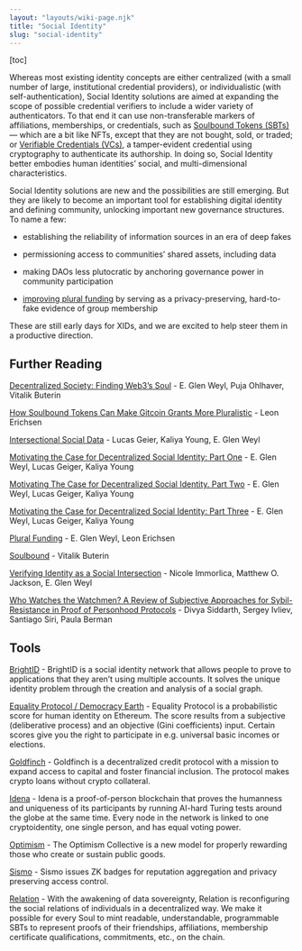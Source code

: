 ```yaml
---
layout: "layouts/wiki-page.njk"
title: "Social Identity"
slug: "social-identity"
---
```

[toc]

Whereas most existing identity concepts are either centralized (with a small number of large, institutional credential providers), or individualistic (with self-authentication), Social Identity solutions are aimed at expanding the scope of possible credential verifiers to include a wider variety of authenticators. To that end it can use non-transferable markers of affiliations, memberships, or credentials, such as [Soulbound Tokens (SBTs)](https://vitalik.ca/general/2022/01/26/soulbound.html) — which are a bit like NFTs, except that they are not bought, sold, or traded; or [Verifiable Credentials (VCs)](https://www.w3.org/TR/vc-data-model/#what-is-a-verifiable-credential), a tamper-evident credential using cryptography to authenticate its authorship. In doing so, Social Identity better embodies human identities’ social, and multi-dimensional characteristics.

Social Identity solutions are new and the possibilities are still emerging. But they are likely to become an important tool for establishing digital identity and defining community, unlocking important new governance structures. To name a few:

- establishing the reliability of information sources in an era of deep fakes

- permissioning access to communities’ shared assets, including data

- making DAOs less plutocratic by anchoring governance power in community participation

- [improving plural funding](https://gov.gitcoin.co/t/how-soulbound-tokens-can-make-gitcoin-grants-more-pluralistic/10077?u=leone) by serving as a privacy-preserving, hard-to-fake evidence of group membership

These are still early days for XIDs, and we are excited to help steer them in a productive direction.

## Further Reading

[Decentralized Society: Finding Web3’s Soul](https://deliverypdf.ssrn.com/delivery.php?ID=639031071067107073082114024078004103097015064044037086104075020113002090101008025027063025012043117004047025064008068080015126123037031086044067114077124105122117105036051031098085102120019087002006072103090000076071100071108072079113118021029008083005&EXT=pdf&INDEX=TRUE) - E. Glen Weyl, Puja Ohlhaver, Vitalik Buterin

[How Soulbound Tokens Can Make Gitcoin Grants More Pluralistic](https://gov.gitcoin.co/t/how-soulbound-tokens-can-make-gitcoin-grants-more-pluralistic/10077) - Leon Erichsen

[Intersectional Social Data](/media/blog/2019-10-24-uh78r5/) - Lucas Geier, Kaliya Young, E. Glen Weyl

[Motivating the Case for Decentralized Social Identity: Part One](/media/blog/2019-06-06-d4utdx/) - E. Glen Weyl, Lucas Geiger, Kaliya Young

[Motivating The Case for Decentralized Social Identity. Part Two](/media/blog/2019-06-07-motivating-the-case-for-decentralized-social-identity-part-2/) - E. Glen Weyl, Lucas Geiger, Kaliya Young

[Motivating the Case for Decentralized Social Identity: Part Three](/media/blog/2019-06-08-51kyu5/) - E. Glen Weyl, Lucas Geiger, Kaliya Young

[Plural Funding](https://www.youtube.com/watch?v=RM7UFpSemjA) - E. Glen Weyl, Leon Erichsen

[Soulbound](https://vitalik.ca/general/2022/01/26/soulbound.html) - Vitalik Buterin

[Verifying Identity as a Social Intersection](/media/papers/verifying-identity-as-a-social-intersection.pdf) - Nicole Immorlica, Matthew O. Jackson, E. Glen Weyl

[Who Watches the Watchmen? A Review of Subjective Approaches for Sybil-Resistance in Proof of Personhood Protocols](/media/papers/who-watches-the-watchmen.pdf) - Divya Siddarth, Sergey Ivliev, Santiago Siri, Paula Berman

## Tools

[BrightID](https://www.brightid.org/) - BrightID is a social identity network that allows people to prove to applications that they aren’t using multiple accounts. It solves the unique identity problem through the creation and analysis of a social graph.

[Equality Protocol / Democracy Earth](https://democracy.earth/) - Equality Protocol is a probabilistic score for human identity on Ethereum. The score results from a subjective (deliberative process) and an objective (Gini coefficients) input. Certain scores give you the right to participate in e.g. universal basic incomes or elections.

[Goldfinch](https://docs.goldfinch.finance/goldfinch/) - Goldfinch is a decentralized credit protocol with a mission to expand access to capital and foster financial inclusion. The protocol makes crypto loans without crypto collateral.

[Idena](https://idena.io/) - Idena is a proof-of-person blockchain that proves the humanness and uniqueness of its participants by running AI-hard Turing tests around the globe at the same time. Every node in the network is linked to one cryptoidentity, one single person, and has equal voting power.

[Optimism](https://app.optimism.io/governance) - The Optimism Collective is a new model for properly rewarding those who create or sustain public goods.

[Sismo](https://app.optimism.io/governance) - Sismo issues ZK badges for reputation aggregation and privacy preserving access control.

[Relation](https://www.relationlabs.ai/) - With the awakening of data sovereignty, Relation is reconfiguring the social relations of individuals in a decentralized way. We make it possible for every Soul to mint readable, understandable, programmable SBTs to represent proofs of their friendships, affiliations, membership certificate qualifications, commitments, etc., on the chain.